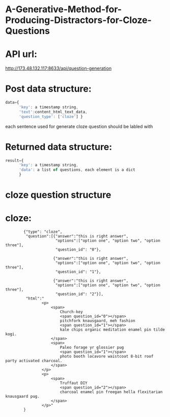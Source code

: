 # A-Generative-Method-for-Producing-Distractors-for-Cloze-Questions

# API url:
http://173.48.132.117:8633/api/question-generation

# Post data structure:


```javascript
data={
      'key': a timestamp string, 
      'text':content_html_text_data,
      'question_type': ['cloze'] }
```
each sentence used for generate cloze question should be labled with <p></p>
# Returned data structure:


```javascript
result={
      'key': a timestamp string, 
      'data': a list of questions, each element is a dict
      }
```

# cloze question structure
 # cloze: 
            {"type": "cloze",
             "question":[{"answer":"this is right answer",
                          "options":["option one", "option two", "option three"],
                          "question_id": "0"},
                        
                         {"answer":"this is right answer",
                          "options":["option one", "option two", "option three"],
                          "question_id": "1"},
                          
 	                     {"answer":"this is right answer",
                          "options":["option one", "option two", "option three"],
                          "question_id": "2"}],
             "html":"
                    <p>
                        <span>
                            Church-key
                            <span question_id="0"></span>
                            pitchfork knausgaard, meh fashion 
                            <span question_id="1"></span>
                            kale chips organic meditation enamel pin tilde kogi.
                        </span>
                        <span>
                            Paleo forage yr glossier pug
                            <span question_id="1"></span>
                            photo booth locavore waistcoat 8-bit roof party activated charcoal.
                        </span>
                    </p>
                    <p>
                        <span>
                            Truffaut DIY
                            <span question_id="2"></span>
                            charcoal enamel pin freegan hella flexitarian knausgaard pug.
                        </span>
                    </p>"
            }
